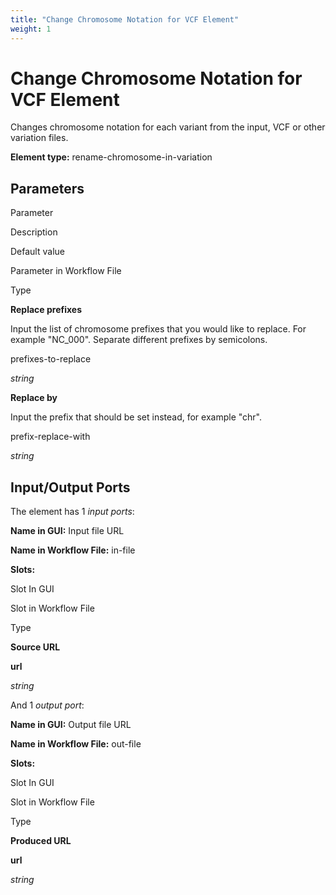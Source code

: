 ```yaml
---
title: "Change Chromosome Notation for VCF Element"
weight: 1
---
```



# Change Chromosome Notation for VCF Element

Changes chromosome notation for each variant from the input, VCF or other variation files.

**Element type:** rename-chromosome-in-variation

Parameters
----------

Parameter

Description

Default value

Parameter in Workflow File

Type

**Replace prefixes**

Input the list of chromosome prefixes that you would like to replace. For example "NC\_000". Separate different prefixes by semicolons.



prefixes-to-replace

_string_

**Replace by**

Input the prefix that should be set instead, for example "chr".



prefix-replace-with

_string_

Input/Output Ports
------------------

The element has 1 _input ports_:

**Name in GUI:** Input file URL

**Name in Workflow File:** in-file

**Slots:**

Slot In GUI

Slot in Workflow File

Type

**Source URL**

**url**

_string_

And 1 _output port_:

**Name in GUI:** Output file URL

**Name in Workflow File:** out-file

**Slots:**

Slot In GUI

Slot in Workflow File

Type

**Produced URL**

**url**

_string_
